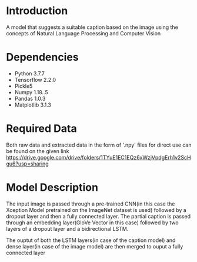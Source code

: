 # Introduction
A model that suggests a suitable caption based on the image using the concepts of Natural Language Processing and Computer Vision

# Dependencies
* Python 3.7.7
* Tensorflow 2.2.0
* Pickle5
* Numpy 1.18..5
* Pandas 1.0.3
* Matplotlib 3.1.3

# Required Data
Both raw data and extracted data in the form of '.npy' files for direct use can be found on the given link
https://drive.google.com/drive/folders/1TYuE1EC1EQz6xWzjVpdgErh1v2ScHgu6?usp=sharing

# Model Description
The input image is passed through a pre-trained CNN(in this case the Xception Model pretrained on the ImageNet dataset is used) followed by a dropout layer and then a fully connected layer. The partial caption is passed through an embedding layer(GloVe Vector in this case) followed by two layers of a dropout layer and a bidirectional LSTM.

The ouptut of both the LSTM layers(in case of the caption model) and dense layer(in case of the image model) are then merged to ouput a fully connected layer

